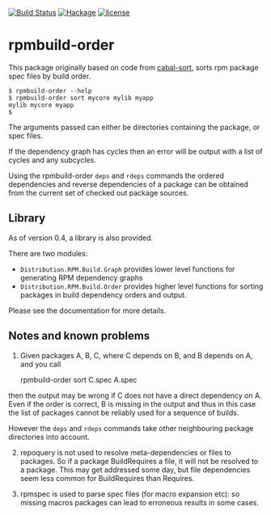 [![Build Status](https://travis-ci.org/juhp/rpmbuild-order.png)](https://travis-ci.org/juhp/rpmbuild-order)
[![Hackage](http://img.shields.io/hackage/v/rpmbuild-order.png)](http://hackage.haskell.org/package/rpmbuild-order)
[![license](https://img.shields.io/badge/license-BSD-brightgreen.svg)](https://opensource.org/licenses/BSD-3-Clause)

# rpmbuild-order

This package originally based on code from [cabal-sort](http://hackage.haskell.org/package/cabal-sort), sorts rpm package spec files by build order.

    $ rpmbuild-order --help
    $ rpmbuild-order sort mycore mylib myapp
    mylib mycore myapp
    $

The arguments passed can either be directories containing the package, or spec files.

If the dependency graph has cycles then an error will be output with
a list of cycles and any subcycles.

Using the rpmbuild-order `deps` and `rdeps` commands the ordered
dependencies and reverse dependencies of a package can be obtained
from the current set of checked out package sources.

## Library
As of version 0.4, a library is also provided.

There are two modules:

- `Distribution.RPM.Build.Graph` provides lower level functions for generating
  RPM dependency graphs
- `Distribution.RPM.Build.Order` provides higher level functions for
  sorting packages in build dependency orders and output.

Please see the documentation for more details.

## Notes and known problems
1. Given packages A, B, C, where C depends on B, and B depends on A,
and you call

    rpmbuild-order sort C.spec A.spec

then the output may be wrong if C does not have a direct dependency on A.
Even if the order is correct, B is missing in the output
and thus in this case the list of packages cannot be reliably used
for a sequence of builds.

However the `deps` and `rdeps` commands take
other neighbouring package directories into account.

2. repoquery is not used to resolve meta-dependencies or files to packages.
So if a package BuildRequires a file, it will not be resolved to a package.
This may get addressed some day, but file dependencies seem less common for
BuildRequires than Requires.

3. rpmspec is used to parse spec files (for macro expansion etc):
so missing macros packages can lead to erroneous results in some cases.
